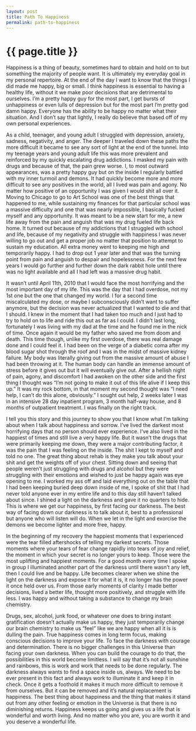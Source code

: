 ```yaml
---
layout: post
title: Path To Happiness
permalink: path-to-happiness
---
```


# {{ page.title }}

Happiness is a thing of beauty, sometimes hard to obtain and hold on to but something the majority of people want. It is ultimately my everyday goal in my personal repertoire. At the end of the day I want to know that the things I did made me happy, big or small. I think happiness is essential to having a healthy life, without it we make poor decisions that are detrimental to ourselves. I’m a pretty happy guy for the most part, I get bursts of unhappiness or even lulls of depression but for the most part I’m pretty god damn happy. Everyone has the ability to be happy no matter what their situation. And I don’t say that lightly, I really do believe that based off of my own personal experiences.

As a child, teenager, and young adult I struggled with depression, anxiety, sadness, negativity, and anger. The deeper I traveled down these paths the more difficult it became to see any sort of light at the end of the tunnel. Into my teenage years and young adult life this was more prevalent and reinforced by my quickly escalating drug addictions. I masked my pain with drugs and because of that, the pain grew worse. I, to most outward appearances, was a pretty happy guy but on the inside I regularly battled with my inner turmoil and demons. It had quickly become more and more difficult to see any positives in the world, all I lived was pain and agony. No matter how positive of an opportunity I was given I would shit all over it. Moving to Chicago to go to Art School was one of the best things that happened to me, while sustaining my finances for that particular school was a massive difficulty and one that was nearly impossible, I basically fucked myself and any opportunity. It was meant to be a new start for me, a new life away from the pain and anguish that was my drug fueled life back home. It turned out because of my addictions that I struggled with school and life, because of my negativity and struggle with happiness I was never willing to go out and get a proper job no matter that position to attempt to sustain my education. All extra money went to keeping me high and temporarily happy. I had to drop out 1 year later and that was the turning point from pain and anguish to despair and hopelessness. For the next few years I would go further and further down the dark rabbit hole until there was no light available and all I had left was a massive drug habit. 

It wasn’t until April 11th, 2010 that I would face the most horrifying and the most important day of my life. This was the day that I had overdose, not my 1st one but the one that changed my world. I for a second time miscalculated my dose, or maybe I subconsciously didn’t want to suffer anymore, but the decision was never actualized that I wanted to die and that I should. I knew in the moment that I had taken too much and I just had to try to hold on to life and ride this out as far as I could. I didn’t last long, fortunately I was living with my dad at the time and he found me in the nick of time. Once again it would be my father who saved me from doom and death. This time though, unlike my first overdose, there was real damage done and I could feel it. I had been on the verge of a diabetic coma after my blood sugar shot through the roof and I was in the midst of massive kidney failure. My body was literally giving out from the massive amount of abuse I had been throwing at it. The human body can handle an immense amount of stress before it gives out but it will eventually give out. After a hellish night of pain, agony, and discomfort I had awoken on the other side and the first thing I thought was “I’m not going to make it out of this life alive if I keep this up.” It was my rock bottom, in that moment my second thought was “I need help, I can’t do this alone, obviously.” I sought out help, 2 weeks later I was in an intensive 28 day inpatient program, 3 month half-way house, and 8 months of outpatient treatment. I was finally on the right track.

I tell you this story and this journey to show you that I know what I’m talking about when I talk about happiness and sorrow. I’ve lived the darkest most horrifying days that no person should ever experience. I’ve also lived in the happiest of times and still live a very happy life. But it wasn’t the drugs that were primarily keeping me down, they were a major contributing factor, it was the pain that I was feeling on the inside. The shit I kept to myself and told no one. The great thing about rehab is they make you talk about your shit and get the weights off of your chest. Sitting down and seeing that people weren’t just struggling with drugs and alcohol but they were struggling with their emotions and wished to just be happy again was eye opening to me. I worked my ass off and laid everything out on the table that I had been keeping buried deep down inside of me, I spoke of shit that I had never told anyone ever in my entire life and to this day still haven’t talked about since. I shined a light on the darkness and gave it no quarters to hide. This is where we get our happiness, by first facing our darkness. The best way of facing down our darkness is to talk about it, best to a professional but anyone who will listen will do. When we let in the light and exorcise the demons we become lighter and more free, happy.

In the beginning of my recovery the happiest moments that I experienced were the tear filled aftershocks of telling my darkest secrets. Those moments where your tears of fear change rapidly into tears of joy and relief, the moment in which your secret is no longer yours to keep. Those were the most uplifting and happiest moments. For a good month every time I spoke in group I illuminated another part of the darkness until there wasn’t any left, then I could live and be happy. Life becomes clearer when we shine the light on the darkness and expose it for what it is, it no longer has the power it once held over us. From those early moments of clarity I made better decisions, lived a better life, thought more positively, and struggle with life less. I was happy and without taking a substance to change my brain chemistry.

Drugs, sex,  alcohol, junk food, or whatever one does to bring instant gratification doesn’t actually make us happy, they just temporarily change our brain chemistry to make us “feel” like we are happy when all it is is dulling the pain. True happiness comes in long term focus, making conscious decisions to improve your life. To face the darkness with courage and determination. There is no bigger challenges in this Universe than facing your own darkness. When you can build the courage to do that, the possibilities in this world become limitless. I will say that it’s not all sunshine and rainbows, this is work and work that needs to be done regularly. The darkness always wants to find a space inside us, always. We need to be ever present in this fact and always work to illuminate it and keep it in check. Once it gets a foothold it makes it much more difficult to remove it from ourselves. But it can be removed and it’s natural replacement is happiness. The best thing about happiness and the thing that makes it stand out from any other feeling or emotion in the Universe is that there is no diminishing returns. Happiness keeps us going and gives us a life that is wonderful and worth living. And no matter who you are, you are worth it and you deserve a wonderful life.
